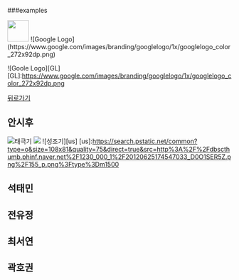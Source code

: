 ###examples

<img src="https://github.com/favicon.ico" width="48">
![Google Logo](https://www.google.com/images/branding/googlelogo/1x/googlelogo_color_272x92dp.png)

![Goole Logo][GL]
[GL]:https://www.google.com/images/branding/googlelogo/1x/googlelogo_color_272x92dp.png


[뒤로가기](./README.md)


## 안시후
![태극기](https://search.pstatic.net/common?type=o&size=108x81&quality=75&direct=true&src=http%3A%2F%2Fdbscthumb.phinf.naver.net%2F1230_000_1%2F20120625174551009_GNUFXN9OD.png%2F122_p.png%3Ftype%3Dm1500)
<img src="https://search.pstatic.net/common?type=o&size=108x81&quality=75&direct=true&src=http%3A%2F%2Fdbscthumb.phinf.naver.net%2F1230_000_1%2F20120625174555319_QHL5C988Q.png%2F164_p.png%3Ftype%3Dm1500">
![성조기][us]
[us]:https://search.pstatic.net/common?type=o&size=108x81&quality=75&direct=true&src=http%3A%2F%2Fdbscthumb.phinf.naver.net%2F1230_000_1%2F20120625174547033_D0O1SER5Z.png%2F155_p.png%3Ftype%3Dm1500




## 석태민
  
  
## 전유정
  
  
## 최서연
  
  
## 곽호권
  
  

